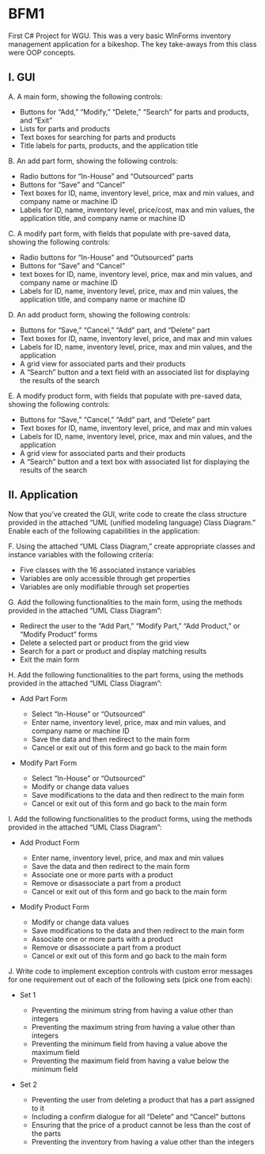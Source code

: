 # BFM1
First C# Project for WGU. This was a very basic WInForms inventory management application for a bikeshop. The key take-aways from this class were OOP concepts. 

## I. GUI

A. A main form, showing the following controls: 
- Buttons for “Add,” “Modify,” “Delete,” “Search” for parts and products, and “Exit” 
- Lists for parts and products 
- Text boxes for searching for parts and products 
- Title labels for parts, products, and the application title

B. An add part form, showing the following controls: 
- Radio buttons for “In-House” and “Outsourced” parts 
- Buttons for “Save” and “Cancel” 
- Text boxes for ID, name, inventory level, price, max and min values, and company name or machine ID 
- Labels for ID, name, inventory level, price/cost, max and min values, the application title, and company name or machine ID

C. A modify part form, with fields that populate with pre-saved data, showing the following controls: 
- Radio buttons for “In-House” and “Outsourced” parts 
- Buttons for “Save” and “Cancel” 
- text boxes for ID, name, inventory level, price, max and min values, and company name or machine ID 
- Labels for ID, name, inventory level, price, max and min values, the application title, and company name or machine ID

D. An add product form, showing the following controls: 
- Buttons for “Save,” “Cancel,” “Add” part, and “Delete” part 
- Text boxes for ID, name, inventory level, price, and max and min values 
- Labels for ID, name, inventory level, price, max and min values, and the application 
- A grid view for associated parts and their products 
- A “Search” button and a text field with an associated list for displaying the results of the search

E. A modify product form, with fields that populate with pre-saved data, showing the following controls: 
- Buttons for “Save,” “Cancel,” “Add” part, and “Delete” part 
- Text boxes for ID, name, inventory level, price, and max and min values 
- Labels for ID, name, inventory level, price, max and min values, and the application 
- A grid view for associated parts and their products 
- A “Search” button and a text box with associated list for displaying the results of the search

## II. Application

Now that you’ve created the GUI, write code to create the class structure provided in the attached “UML (unified modeling language) Class Diagram.” Enable each of the following capabilities in the application:

F. Using the attached “UML Class Diagram,” create appropriate classes and instance variables with the following criteria: 
- Five classes with the 16 associated instance variables 
- Variables are only accessible through get properties 
- Variables are only modifiable through set properties

G. Add the following functionalities to the main form, using the methods provided in the attached “UML Class Diagram”: 
- Redirect the user to the “Add Part,” “Modify Part,” “Add Product,” or “Modify Product” forms 
- Delete a selected part or product from the grid view 
- Search for a part or product and display matching results 
- Exit the main form

H. Add the following functionalities to the part forms, using the methods provided in the attached “UML Class Diagram”:
- Add Part Form 
  - Select “In-House” or “Outsourced” 
  - Enter name, inventory level, price, max and min values, and company name or machine ID 
  - Save the data and then redirect to the main form 
  - Cancel or exit out of this form and go back to the main form

- Modify Part Form 
  - Select “In-House” or “Outsourced” 
  - Modify or change data values 
  - Save modifications to the data and then redirect to the main form 
  - Cancel or exit out of this form and go back to the main form

I. Add the following functionalities to the product forms, using the methods provided in the attached “UML Class Diagram”:

- Add Product Form 
  - Enter name, inventory level, price, and max and min values 
  - Save the data and then redirect to the main form 
  - Associate one or more parts with a product 
  - Remove or disassociate a part from a product 
  - Cancel or exit out of this form and go back to the main form

- Modify Product Form 
  - Modify or change data values 
  - Save modifications to the data and then redirect to the main form 
  - Associate one or more parts with a product 
  - Remove or disassociate a part from a product 
  - Cancel or exit out of this form and go back to the main form

J. Write code to implement exception controls with custom error messages for one requirement out of each of the following sets (pick one from each):

- Set 1 
  - Preventing the minimum string from having a value other than integers 
  - Preventing the maximum string from having a value other than integers 
  - Preventing the minimum field from having a value above the maximum field 
  - Preventing the maximum field from having a value below the minimum field

- Set 2 
  - Preventing the user from deleting a product that has a part assigned to it 
  - Including a confirm dialogue for all “Delete” and “Cancel” buttons 
  - Ensuring that the price of a product cannot be less than the cost of the parts 
  - Preventing the inventory from having a value other than the integers
